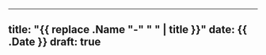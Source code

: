 <!--
SPDX-FileCopyrightText: NOI Techpark <digital@noi.bz.it>

SPDX-License-Identifier: CC0-1.0
-->

---
title: "{{ replace .Name "-" " " | title }}"
date: {{ .Date }}
draft: true
---

